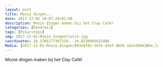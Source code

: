 ```yaml
---
layout: post
title: Mooie dingen...
date: 2017-12-02 20:07:28+02:00
description: Mooie dingen maken bij het Clay Café! 
categories: [Rondreis]
tags: [Polarsteps]
img: 2017-12-02-Mooie_dingen/intro.jpg
coordinates: 18.3705177307129, -34.0230903625488
Media: [2017-12-02-Mooie_dingen/003e6f82-5bfe-4fef-9b56-162e390438b4_large_image.jpg, 2017-12-02-Mooie_dingen/c8d30ac4-933f-47ea-93fe-a03de99583ae_large_image.jpg, 2017-12-02-Mooie_dingen/c044e539-f233-48be-ad3f-d58f8771021e_large_image.jpg]
---
```

Mooie dingen maken bij het Clay Café! 
